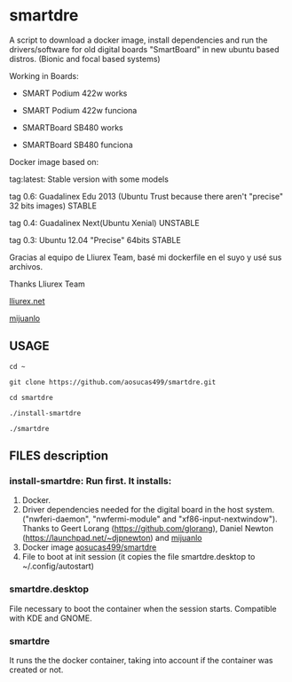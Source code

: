 # smartdre

A script to download a docker image, install dependencies and run the drivers/software 
for old digital boards "SmartBoard" in new ubuntu based distros. (Bionic and focal based systems)

Working in Boards:
+ SMART Podium 422w works 

+ SMART Podium 422w funciona

+ SMARTBoard SB480 works 

+ SMARTBoard SB480 funciona


Docker image based on:

tag:latest: Stable version with some models

tag 0.6: Guadalinex Edu 2013 (Ubuntu Trust because there aren't "precise" 32 bits images) STABLE

tag 0.4: Guadalinex Next(Ubuntu Xenial) UNSTABLE

tag 0.3: Ubuntu 12.04 "Precise" 64bits STABLE

Gracias al equipo de Lliurex Team, basé mi dockerfile en el suyo y usé sus archivos.

Thanks Lliurex Team

[lliurex.net](https://lliurex.net)

[mijuanlo](https://github.com/mijuanlo)

## USAGE

    cd ~ 

    git clone https://github.com/aosucas499/smartdre.git

    cd smartdre

    ./install-smartdre
    
    ./smartdre


## FILES description

### install-smartdre: Run first. It installs: 
1. Docker. 
2. Driver dependencies needed for the digital board in the host system. ("nwferi-daemon", "nwfermi-module" and "xf86-input-nextwindow").
   Thanks to Geert Lorang (https://github.com/glorang), Daniel Newton (https://launchpad.net/~djpnewton) and [mijuanlo](https://github.com/mijuanlo)
3. Docker image [aosucas499/smartdre](https://hub.docker.com/r/aosucas499/smartdre)
4. File to boot at init session (it copies the file smartdre.desktop to ~/.config/autostart)

### smartdre.desktop
File necessary to boot the container when the session starts. Compatible with KDE and GNOME.

### smartdre
It runs the the docker container, taking into account if the container was created or not.

